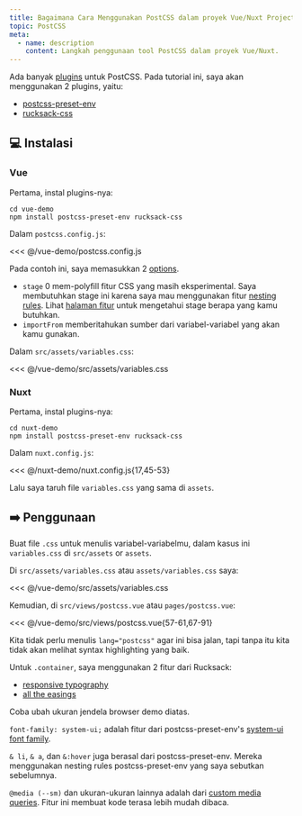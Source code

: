 ```yaml
---
title: Bagaimana Cara Menggunakan PostCSS dalam proyek Vue/Nuxt Project
topic: PostCSS
meta:
  - name: description
    content: Langkah penggunaan tool PostCSS dalam proyek Vue/Nuxt.
---
```


Ada banyak [plugins](https://www.postcss.parts/) untuk PostCSS. Pada tutorial ini, saya akan menggunakan 2 plugins, yaitu:

- [postcss-preset-env](https://www.npmjs.com/package/postcss-preset-env)
- [rucksack-css](https://www.npmjs.com/package/rucksack-css)

## :computer: Instalasi

### Vue

Pertama, instal plugins-nya:

```bash{2}
cd vue-demo
npm install postcss-preset-env rucksack-css
```

Dalam `postcss.config.js`:

<<< @/vue-demo/postcss.config.js

Pada contoh ini, saya memasukkan 2 [options](https://github.com/csstools/postcss-preset-env#options).

- `stage` 0 mem-polyfill fitur CSS yang masih eksperimental. Saya membutuhkan stage ini karena saya mau menggunakan fitur [nesting rules](https://preset-env.cssdb.org/features#nesting-rules). Lihat [halaman fitur](https://preset-env.cssdb.org/features) untuk mengetahui stage berapa yang kamu butuhkan.
- `importFrom` memberitahukan sumber dari variabel-variabel yang akan kamu gunakan.

Dalam `src/assets/variables.css`:

<<< @/vue-demo/src/assets/variables.css

### Nuxt

Pertama, instal plugins-nya:

```bash{2}
cd nuxt-demo
npm install postcss-preset-env rucksack-css
```

Dalam `nuxt.config.js`:

<<< @/nuxt-demo/nuxt.config.js{17,45-53}

Lalu saya taruh file `variables.css` yang sama di `assets`.

## :arrow_right: Penggunaan

Buat file `.css` untuk menulis variabel-variabelmu, dalam kasus ini `variables.css` di `src/assets` or `assets`.

Di `src/assets/variables.css` atau `assets/variables.css` saya:

<<< @/vue-demo/src/assets/variables.css

Kemudian, di `src/views/postcss.vue` atau `pages/postcss.vue`:

<<< @/vue-demo/src/views/postcss.vue{57-61,67-91}

Kita tidak perlu menulis `lang="postcss"` agar ini bisa jalan, tapi tanpa itu kita tidak akan melihat syntax highlighting yang baik.

Untuk `.container`, saya menggunakan 2 fitur dari Rucksack:

- [responsive typography](https://www.rucksackcss.org/docs#responsive-type)
- [all the easings](https://www.rucksackcss.org/docs#easings)

Coba ubah ukuran jendela browser demo diatas.

`font-family: system-ui;` adalah fitur dari postcss-preset-env's [system-ui font family](https://preset-env.cssdb.org/features#system-ui-font-family).

`& li`, `& a`, dan `&:hover` juga berasal dari postcss-preset-env. Mereka menggunakan nesting rules postcss-preset-env yang saya sebutkan sebelumnya.

`@media (--sm)` dan ukuran-ukuran lainnya adalah dari [custom media queries](https://preset-env.cssdb.org/features#custom-media-queries). Fitur ini membuat kode terasa lebih mudah dibaca.
